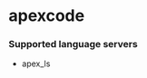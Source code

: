 # apexcode
<!--- THIS DOCUMENT IS AUTOMATICALLY GENERATED, DON'T EDIT IT -->

### Supported language servers

- apex_ls
